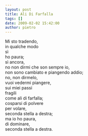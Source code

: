 ```yaml
---
layout: post
title: Ali Di Farfalla
tags: []
date: 2009-02-02 15:42:00
author: pietro
---
```

Mi sto tradendo,<br/>in qualche modo<br/>sì<br/>ho paura;<br/>sì ancora,<br/>no non dirmi che son sempre io,<br/>non sono cambiato e piangendo addio;<br/>no, non dirmelo,<br/>vuoi vedermi piangere,<br/>sui miei passi<br/>fragili<br/>come ali di farfalla;<br/>cosparsi di polvere<br/>per volare,<br/>seconda stella a destra;<br/>ma io ho paura,<br/>di dominare,<br/>seconda stella a destra.
